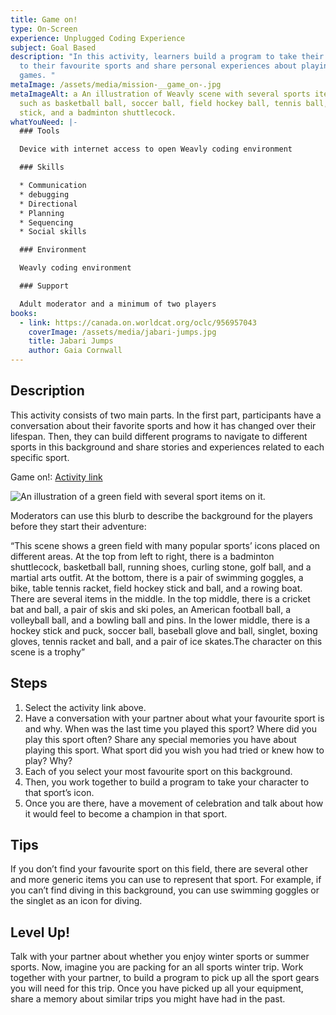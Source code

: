 ```yaml
---
title: Game on!
type: On-Screen
experience: Unplugged Coding Experience
subject: Goal Based
description: "In this activity, learners build a program to take their character
  to their favourite sports and share personal experiences about playing those
  games. "
metaImage: /assets/media/mission-__game_on-.jpg
metaImageAlt: a An illustration of Weavly scene with several sports items on it,
  such as basketball ball, soccer ball, field hockey ball, tennis ball, hockey
  stick, and a badminton shuttlecock.
whatYouNeed: |-
  ### Tools

  Device with internet access to open Weavly coding environment

  ### Skills

  * Communication
  * debugging
  * Directional
  * Planning
  * Sequencing
  * Social skills

  ### Environment

  Weavly coding environment

  ### Support

  Adult moderator and a minimum of two players
books:
  - link: https://canada.on.worldcat.org/oclc/956957043
    coverImage: /assets/media/jabari-jumps.jpg
    title: Jabari Jumps
    author: Gaia Cornwall
---
```

## Description

This activity consists of two main parts. In the first part, participants have a conversation about their favorite sports and how it has changed over their lifespan. Then, they can build different programs to navigate to different sports in this background and share stories and experiences related to each specific sport.  

Game on!: [Activity link](https://create.weavly.org/?v=1.7&t=default&w=Sports&p=&c=abb&d=&s=abb)

![An illustration of a green field with several sport items on it. ](/assets/media/sports.jpg "Sports ")

Moderators can use this blurb to describe the background for the players before they start their adventure:

“This scene shows a green field with many popular sports’ icons placed on different areas. At the top from left to right, there is a badminton shuttlecock, basketball ball, running shoes, curling stone, golf ball, and a martial arts outfit. At the bottom, there is a pair of swimming goggles, a bike, table tennis racket, field hockey stick and ball, and a rowing boat. There are several items in the middle. In the top middle, there is a cricket bat and ball, a pair of skis and ski poles, an American football ball, a volleyball ball, and a bowling ball and pins. In the lower middle, there is a hockey stick and puck, soccer ball, baseball glove and ball, singlet, boxing gloves, tennis racket and ball, and a pair of ice skates.The character on this scene is a trophy”

## Steps

1. Select the activity link above.
2. Have a conversation with your partner about what your favourite sport is and why. When was the last time you played this sport? Where did you play this sport often? Share any special memories you have about playing this sport. What sport did you wish you had tried or knew how to play? Why?
3. Each of you select your most favourite sport on this background.
4. Then, you work together to build a program to take your character to that sport’s icon.
5. Once you are there, have a movement of celebration and talk about how it would feel to become a champion in that sport.

## Tips

If you don’t find your favourite sport on this field, there are several other and more generic items you can use to represent that sport. For example, if you can’t find diving in this background, you can use swimming goggles or the singlet as an icon for diving.

## Level Up!

Talk with your partner about whether you enjoy winter sports or summer sports. Now, imagine you are packing for an all sports winter trip. Work together with your partner, to build a program to pick up all the sport gears you will need for this trip. Once you have picked up all your equipment, share a memory about similar trips you might have had in the past.